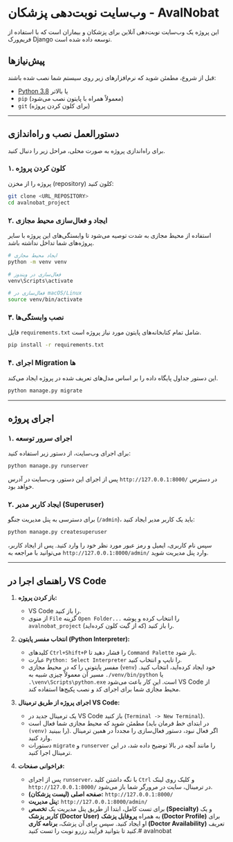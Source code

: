 # وب‌سایت نوبت‌دهی پزشکان - AvalNobat

این پروژه یک وب‌سایت نوبت‌دهی آنلاین برای پزشکان و بیماران است که با استفاده از فریم‌ورک Django توسعه داده شده است.

## پیش‌نیازها

قبل از شروع، مطمئن شوید که نرم‌افزارهای زیر روی سیستم شما نصب شده باشند:
-   [Python 3.8](https://www.python.org/downloads/) یا بالاتر
-   `pip` (معمولاً همراه با پایتون نصب می‌شود)
-   `git` (برای کلون کردن پروژه)

---

## دستورالعمل نصب و راه‌اندازی

برای راه‌اندازی پروژه به صورت محلی، مراحل زیر را دنبال کنید.

### ۱. کلون کردن پروژه
پروژه را از مخزن (repository) کلون کنید:
```bash
git clone <URL_REPOSITORY>
cd avalnobat_project
```

### ۲. ایجاد و فعال‌سازی محیط مجازی
استفاده از محیط مجازی به شدت توصیه می‌شود تا وابستگی‌های این پروژه با سایر پروژه‌های شما تداخل نداشته باشد.
```bash
# ایجاد محیط مجازی
python -m venv venv

# فعال‌سازی در ویندوز
venv\Scripts\activate

# فعال‌سازی در macOS/Linux
source venv/bin/activate
```

### ۳. نصب وابستگی‌ها
فایل `requirements.txt` شامل تمام کتابخانه‌های پایتون مورد نیاز پروژه است.
```bash
pip install -r requirements.txt
```

### ۴. اجرای Migration ها
این دستور جداول پایگاه داده را بر اساس مدل‌های تعریف شده در پروژه ایجاد می‌کند.
```bash
python manage.py migrate
```

---

## اجرای پروژه

### ۱. اجرای سرور توسعه
برای اجرای وب‌سایت، از دستور زیر استفاده کنید:
```bash
python manage.py runserver
```
پس از اجرای این دستور، وب‌سایت در آدرس `http://127.0.0.1:8000/` در دسترس خواهد بود.

### ۲. ایجاد کاربر مدیر (Superuser)
برای دسترسی به پنل مدیریت جنگو (`/admin`)، باید یک کاربر مدیر ایجاد کنید:
```bash
python manage.py createsuperuser
```
سپس نام کاربری، ایمیل و رمز عبور مورد نظر خود را وارد کنید. پس از ایجاد کاربر، می‌توانید با مراجعه به `http://127.0.0.1:8000/admin/` وارد پنل مدیریت شوید.

---

## راهنمای اجرا در VS Code

1.  **باز کردن پروژه:**
    -   VS Code را باز کنید.
    -   از منوی `File` گزینه `Open Folder...` را انتخاب کرده و پوشه `avalnobat_project` (که از گیت کلون کرده‌اید) را باز کنید.

2.  **انتخاب مفسر پایتون (Python Interpreter):**
    -   کلیدهای `Ctrl+Shift+P` را فشار دهید تا `Command Palette` باز شود.
    -   عبارت `Python: Select Interpreter` را تایپ و انتخاب کنید.
    -   مفسر پایتونی را که در محیط مجازی (`venv`) خود ایجاد کرده‌اید، انتخاب کنید. مسیر آن معمولاً چیزی شبیه به `./venv/bin/python` یا `.\venv\Scripts\python.exe` است. این کار باعث می‌شود VS Code از محیط مجازی شما برای اجرای کد و نصب پکیج‌ها استفاده کند.

3.  **اجرای پروژه از طریق ترمینال VS Code:**
    -   یک ترمینال جدید در VS Code باز کنید (`Terminal -> New Terminal`).
    -   مطمئن شوید که محیط مجازی شما فعال است (در ابتدای خط فرمان باید `(venv)` را ببینید). اگر فعال نبود، دستور فعال‌سازی را مجدداً در همین ترمینال وارد کنید.
    -   دستورات `migrate` و `runserver` را مانند آنچه در بالا توضیح داده شد، در این ترمینال اجرا کنید.

4.  **فراخوانی صفحات:**
    -   پس از اجرای `runserver`، با نگه داشتن کلید `Ctrl` و کلیک روی لینک `http://127.0.0.1:8000/` در ترمینال، سایت در مرورگر شما باز می‌شود.
    -   **صفحه اصلی (لیست پزشکان):** `http://127.0.0.1:8000/`
    -   **پنل مدیریت:** `http://127.0.0.1:8000/admin/`
    -   برای تست کامل، ابتدا از طریق پنل مدیریت یک **تخصص (Specialty)** و یک **کاربر پزشک (Doctor User)** به همراه **پروفایل پزشک (Doctor Profile)** برای او ایجاد کنید. سپس برای آن پزشک، **برنامه کاری (Doctor Availability)** تعریف کنید تا بتوانید فرآیند رزرو نوبت را تست کنید.#   a v a l n o b a t  
 